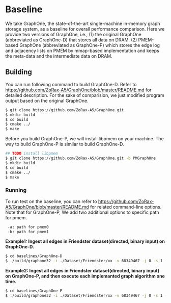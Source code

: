# Baseline
We take GraphOne, the state-of-the-art single-machine in-memory graph storage system, as a baseline for overall performance comparison. Here we provide two versions of GraphOne, i.e., (1) the original GraphOne (abbreviated as GraphOne-D) that stores all data on DRAM. (2) PMEM-based GraphOne (abbreviated as GraphOne-P) which stores the edge log and adjacency lists on PMEM by mmap-based implementation and keeps the meta-data and the intermediate data on DRAM. 

## Building
You can run following command to build GraphOne-D. Refer to https://github.com/ZoRax-A5/GraphOne/blob/master/README.md for detailed description. For the sake of comparision, we just modified program output based on the original GraphOne.
```bash
$ git clone https://github.com/ZoRax-A5/GraphOne.git
$ mkdir build
$ cd build
$ cmake ../
$ make
```

Before you build GraphOne-P, we will install libpmem on your machine. The way to build GraphOne-P is similar to build GraphOne-D. 
```bash
## TODO install libpmem
$ git clone https://github.com/ZoRax-A5/GraphOne.git -b PMGraphOne
$ mkdir build
$ cd build
$ cmake ../
$ make
```

### Running

To run test on the baseline, you can refer to https://github.com/ZoRax-A5/GraphOne/blob/master/README.md for related command-line options. Note that for GraphOne-P, We add two additional options to specific path for pmem. 
```bash
 -a: path for pmem0
 -b: path for pmem1
```

**Example1: Ingest all edges in Friendster dataset(directed, binary input) on GraphOne-D.**

```bash
$ cd baselines/GraphOne-D
$ ./build/graphone32 -i ./Dataset/Friendster/xx -v 68349467 -j 0 -s 1 -d 1 -t 16

```

**Example2: Ingest all edges in Friendster dataset(directed, binary input) on GraphOne-P, and then execute each implemanted graph algorithm one time.**

```bash
$ cd baselines/GraphOne-P
$ ./build/graphone32 -i ./Dataset/Friendster/xx -v 68349467 -j 0 -s 1 -d 1 -t 16 -a *path_to_pmem0*/XPGraphDB0/ -b *path_to_pmem1*/XPGraphDB1/
```
